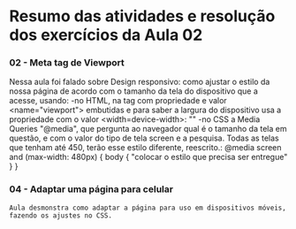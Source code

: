 # Resumo das atividades e resolução dos exercícios da Aula 02 #

### 02 - Meta tag de Viewport ###
   Nessa aula foi falado sobre Design responsivo: como ajustar o estilo da nossa página de acordo com o tamanho da tela do dispositivo que a acesse, usando:
        -no HTML, na tag <meta> com propriedade e valor <name="viewport"> embutidas e para saber a largura do dispositivo usa a propriedade <content> com o valor <width=device-width>:
            "<meta name="viewport" content="width=device-width">"
        -no CSS a Media Queries "@media", que pergunta ao navegador qual é o tamanho da tela em questão, e com o valor do tipo de tela screen e a pesquisa. Todas as telas que tenham até 450, terão esse estilo diferente, reescrito.:
            @media screen and (max-width: 480px) {
                body {
                    "colocar o estilo que precisa ser entregue"
                }
            }            


### 04 - Adaptar uma página para celular ###
    Aula desmonstra como adaptar a página para uso em dispositivos móveis, fazendo os ajustes no CSS.
   
